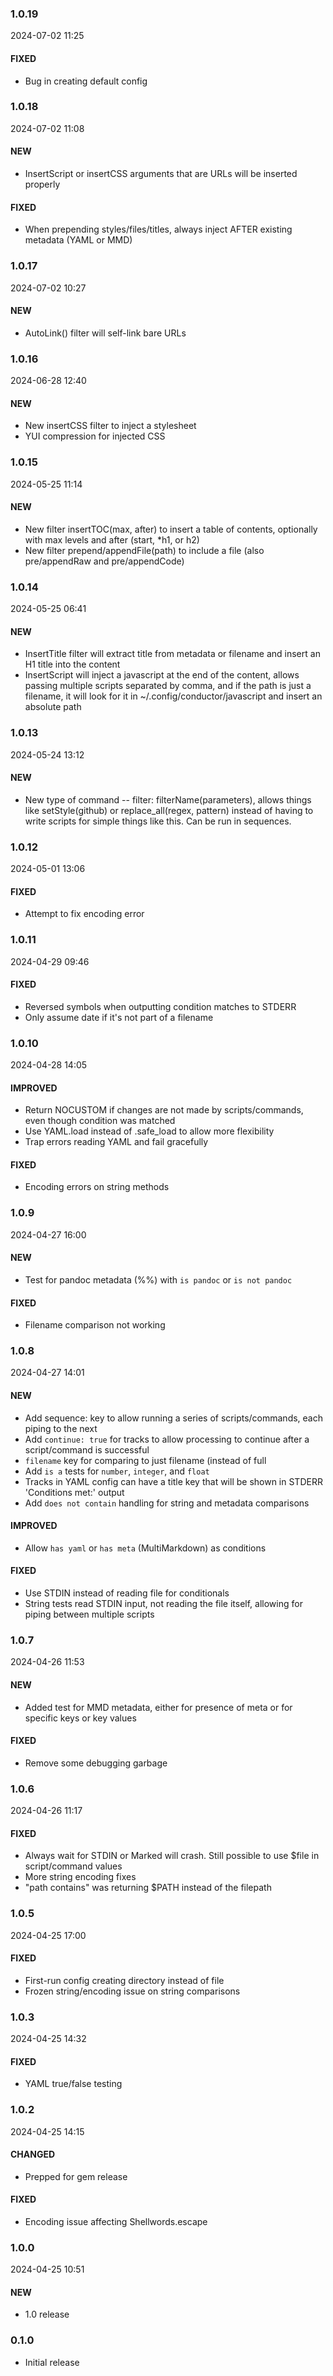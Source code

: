 ### 1.0.19

2024-07-02 11:25

#### FIXED

- Bug in creating default config

### 1.0.18

2024-07-02 11:08

#### NEW

- InsertScript or insertCSS arguments that are URLs will be inserted properly

#### FIXED

- When prepending styles/files/titles, always inject AFTER existing metadata (YAML or MMD)

### 1.0.17

2024-07-02 10:27

#### NEW

- AutoLink() filter will self-link bare URLs

### 1.0.16

2024-06-28 12:40

#### NEW

- New insertCSS filter to inject a stylesheet
- YUI compression for injected CSS

### 1.0.15

2024-05-25 11:14

#### NEW

- New filter insertTOC(max, after) to insert a table of contents, optionally with max levels and after (start, *h1, or h2)
- New filter prepend/appendFile(path) to include a file (also pre/appendRaw and pre/appendCode)

### 1.0.14

2024-05-25 06:41

#### NEW

- InsertTitle filter will extract title from metadata or filename and insert an H1 title into the content
- InsertScript will inject a javascript at the end of the content, allows passing multiple scripts separated by comma, and if the path is just a filename, it will look for it in ~/.config/conductor/javascript and insert an absolute path

### 1.0.13

2024-05-24 13:12

#### NEW

- New type of command -- filter: filterName(parameters), allows things like setStyle(github) or replace_all(regex, pattern) instead of having to write scripts for simple things like this. Can be run in sequences.

### 1.0.12

2024-05-01 13:06

#### FIXED

- Attempt to fix encoding error

### 1.0.11

2024-04-29 09:46

#### FIXED

- Reversed symbols when outputting condition matches to STDERR
- Only assume date if it's not part of a filename

### 1.0.10

2024-04-28 14:05

#### IMPROVED

- Return NOCUSTOM if changes are not made by scripts/commands, even though condition was matched
- Use YAML.load instead of .safe_load to allow more flexibility
- Trap errors reading YAML and fail gracefully

#### FIXED

- Encoding errors on string methods

### 1.0.9

2024-04-27 16:00

#### NEW

- Test for pandoc metadata (%%) with `is pandoc` or `is not pandoc`

#### FIXED

- Filename comparison not working

### 1.0.8

2024-04-27 14:01

#### NEW

- Add sequence: key to allow running a series of scripts/commands, each piping to the next
- Add `continue: true` for tracks to allow processing to continue after a script/command is successful
- `filename` key for comparing to just filename (instead of full
- Add `is a` tests for `number`, `integer`, and `float`
- Tracks in YAML config can have a title key that will be shown in STDERR 'Conditions met:' output
- Add `does not contain` handling for string and metadata comparisons

#### IMPROVED

- Allow `has yaml` or `has meta` (MultiMarkdown) as conditions

#### FIXED

- Use STDIN instead of reading file for conditionals
- String tests read STDIN input, not reading the file itself, allowing for piping between multiple scripts

### 1.0.7

2024-04-26 11:53

#### NEW

- Added test for MMD metadata, either for presence of meta or for specific keys or key values

#### FIXED

- Remove some debugging garbage

### 1.0.6

2024-04-26 11:17

#### FIXED

- Always wait for STDIN or Marked will crash. Still possible to use $file in script/command values
- More string encoding fixes
- "path contains" was returning $PATH instead of the filepath

### 1.0.5

2024-04-25 17:00

#### FIXED

- First-run config creating directory instead of file
- Frozen string/encoding issue on string comparisons

### 1.0.3

2024-04-25 14:32

#### FIXED

- YAML true/false testing

### 1.0.2

2024-04-25 14:15

#### CHANGED

- Prepped for gem release

#### FIXED

- Encoding issue affecting Shellwords.escape

### 1.0.0

2024-04-25 10:51

#### NEW

- 1.0 release

### 0.1.0

- Initial release
